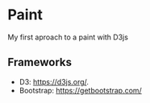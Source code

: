 # Paint
My first aproach to a paint with D3js

## Frameworks
 - D3: https://d3js.org/.
 - Bootstrap: https://getbootstrap.com/


 
